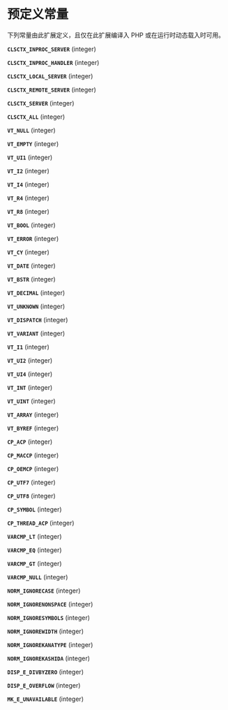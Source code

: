 预定义常量
==========

下列常量由此扩展定义，且仅在此扩展编译入 PHP 或在运行时动态载入时可用。

**`CLSCTX_INPROC_SERVER`** (<span class="type">integer</span>)  
<span class="simpara"> </span>

**`CLSCTX_INPROC_HANDLER`** (<span class="type">integer</span>)  
<span class="simpara"> </span>

**`CLSCTX_LOCAL_SERVER`** (<span class="type">integer</span>)  
<span class="simpara"> </span>

**`CLSCTX_REMOTE_SERVER`** (<span class="type">integer</span>)  
<span class="simpara"> </span>

**`CLSCTX_SERVER`** (<span class="type">integer</span>)  
<span class="simpara"> </span>

**`CLSCTX_ALL`** (<span class="type">integer</span>)  
<span class="simpara"> </span>

**`VT_NULL`** (<span class="type">integer</span>)  
<span class="simpara"> </span>

**`VT_EMPTY`** (<span class="type">integer</span>)  
<span class="simpara"> </span>

**`VT_UI1`** (<span class="type">integer</span>)  
<span class="simpara"> </span>

**`VT_I2`** (<span class="type">integer</span>)  
<span class="simpara"> </span>

**`VT_I4`** (<span class="type">integer</span>)  
<span class="simpara"> </span>

**`VT_R4`** (<span class="type">integer</span>)  
<span class="simpara"> </span>

**`VT_R8`** (<span class="type">integer</span>)  
<span class="simpara"> </span>

**`VT_BOOL`** (<span class="type">integer</span>)  
<span class="simpara"> </span>

**`VT_ERROR`** (<span class="type">integer</span>)  
<span class="simpara"> </span>

**`VT_CY`** (<span class="type">integer</span>)  
<span class="simpara"> </span>

**`VT_DATE`** (<span class="type">integer</span>)  
<span class="simpara"> </span>

**`VT_BSTR`** (<span class="type">integer</span>)  
<span class="simpara"> </span>

**`VT_DECIMAL`** (<span class="type">integer</span>)  
<span class="simpara"> </span>

**`VT_UNKNOWN`** (<span class="type">integer</span>)  
<span class="simpara"> </span>

**`VT_DISPATCH`** (<span class="type">integer</span>)  
<span class="simpara"> </span>

**`VT_VARIANT`** (<span class="type">integer</span>)  
<span class="simpara"> </span>

**`VT_I1`** (<span class="type">integer</span>)  
<span class="simpara"> </span>

**`VT_UI2`** (<span class="type">integer</span>)  
<span class="simpara"> </span>

**`VT_UI4`** (<span class="type">integer</span>)  
<span class="simpara"> </span>

**`VT_INT`** (<span class="type">integer</span>)  
<span class="simpara"> </span>

**`VT_UINT`** (<span class="type">integer</span>)  
<span class="simpara"> </span>

**`VT_ARRAY`** (<span class="type">integer</span>)  
<span class="simpara"> </span>

**`VT_BYREF`** (<span class="type">integer</span>)  
<span class="simpara"> </span>

**`CP_ACP`** (<span class="type">integer</span>)  
<span class="simpara"> </span>

**`CP_MACCP`** (<span class="type">integer</span>)  
<span class="simpara"> </span>

**`CP_OEMCP`** (<span class="type">integer</span>)  
<span class="simpara"> </span>

**`CP_UTF7`** (<span class="type">integer</span>)  
<span class="simpara"> </span>

**`CP_UTF8`** (<span class="type">integer</span>)  
<span class="simpara"> </span>

**`CP_SYMBOL`** (<span class="type">integer</span>)  
<span class="simpara"> </span>

**`CP_THREAD_ACP`** (<span class="type">integer</span>)  
<span class="simpara"> </span>

**`VARCMP_LT`** (<span class="type">integer</span>)  
<span class="simpara"></span>

**`VARCMP_EQ`** (<span class="type">integer</span>)  
<span class="simpara"></span>

**`VARCMP_GT`** (<span class="type">integer</span>)  
<span class="simpara"></span>

**`VARCMP_NULL`** (<span class="type">integer</span>)  
<span class="simpara"></span>

**`NORM_IGNORECASE`** (<span class="type">integer</span>)  
<span class="simpara"></span>

**`NORM_IGNORENONSPACE`** (<span class="type">integer</span>)  
<span class="simpara"></span>

**`NORM_IGNORESYMBOLS`** (<span class="type">integer</span>)  
<span class="simpara"></span>

**`NORM_IGNOREWIDTH`** (<span class="type">integer</span>)  
<span class="simpara"></span>

**`NORM_IGNOREKANATYPE`** (<span class="type">integer</span>)  
<span class="simpara"></span>

**`NORM_IGNOREKASHIDA`** (<span class="type">integer</span>)  
<span class="simpara"></span>

**`DISP_E_DIVBYZERO`** (<span class="type">integer</span>)  
<span class="simpara"></span>

**`DISP_E_OVERFLOW`** (<span class="type">integer</span>)  
<span class="simpara"></span>

**`MK_E_UNAVAILABLE`** (<span class="type">integer</span>)  
<span class="simpara"></span>
